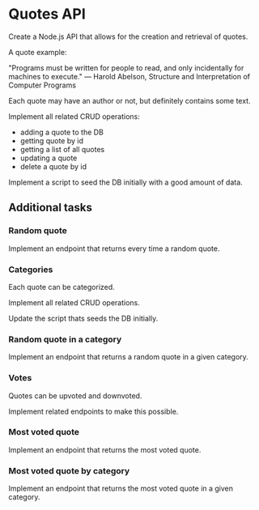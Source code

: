 # Quotes API

Create a Node.js API that allows for the creation and retrieval of quotes.

A quote example:

"Programs must be written for people to read, and only incidentally for machines to execute."
― Harold Abelson, Structure and Interpretation of Computer Programs

Each quote may have an author or not, but definitely contains some text.

Implement all related CRUD operations:

- adding a quote to the DB
- getting quote by id
- getting a list of all quotes
- updating a quote
- delete a quote by id

Implement a script to seed the DB initially with a good amount of data.

## Additional tasks

### Random quote

Implement an endpoint that returns every time a random quote.

### Categories

Each quote can be categorized.

Implement all related CRUD operations.

Update the script thats seeds the DB initially.

### Random quote in a category

Implement an endpoint that returns a random quote in a given category.

### Votes

Quotes can be upvoted and downvoted.

Implement related endpoints to make this possible.

### Most voted quote

Implement an endpoint that returns the most voted quote.

### Most voted quote by category

Implement an endpoint that returns the most voted quote in a given category.
